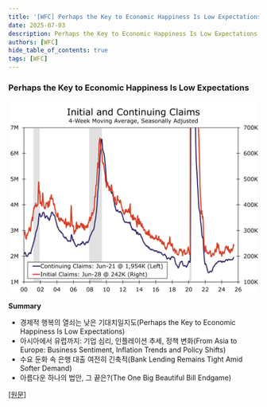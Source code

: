 ```yaml
---
title: '[WFC] Perhaps the Key to Economic Happiness Is Low Expectations - 2025-07-03'
date: 2025-07-03
description: Perhaps the Key to Economic Happiness Is Low Expectations
authors: [WFC]
hide_table_of_contents: true
tags: [WFC]
---
```


### Perhaps the Key to Economic Happiness Is Low Expectations

![thumbnail](./250703.svg)

<!-- truncate -->

**Summary**

- 경제적 행복의 열쇠는 낮은 기대치일지도(Perhaps the Key to Economic Happiness Is Low Expectations)
- 아시아에서 유럽까지: 기업 심리, 인플레이션 추세, 정책 변화(From Asia to Europe: Business Sentiment, Inflation Trends and Policy Shifts)
- 수요 둔화 속 은행 대출 여전히 긴축적(Bank Lending Remains Tight Amid Softer Demand)
- 아름다운 하나의 법안, 그 끝은?(The One Big Beautiful Bill Endgame)

[[원문]](https://wellsfargo.bluematrix.com/docs/html/8ad1a56b-54ea-48e4-939a-5d2ab9085594.html)
